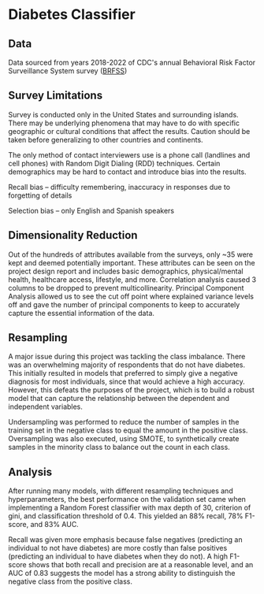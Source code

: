 # Diabetes Classifier

## Data
Data sourced from years 2018-2022 of CDC's annual Behavioral Risk Factor Surveillance System survey ([BRFSS](https://www.cdc.gov/brfss/annual_data/annual_data.htm)) 


## Survey Limitations

Survey is conducted only in the United States and surrounding islands. There may be underlying phenomena that may have to do with specific geographic or cultural conditions that affect the results. Caution should be taken before generalizing to other countries and continents. 

The only method of contact interviewers use is a phone call (landlines and cell phones) with Random Digit Dialing (RDD) techniques. Certain demographics may be hard to contact and introduce bias into the results. 

Recall bias – difficulty remembering, inaccuracy in responses due to forgetting of details

Selection bias – only English and Spanish speakers 

## Dimensionality Reduction

Out of the hundreds of attributes available from the surveys, only ~35 were kept and deemed potentially important. These attributes can be seen on the project design report and includes basic demographics, physical/mental health, healthcare access, lifestyle, and more. Correlation analysis caused 3 columns to be dropped to prevent multicollinearity. Principal Component Analysis allowed us to see the cut off point where explained variance levels off and gave the number of principal components to keep to accurately capture the essential information of the data.

## Resampling

A major issue during this project was tackling the class imbalance. There was an overwhelming majority of respondents that do not have diabetes. This initially resulted in models that preferred to simply give a negative diagnosis for most individuals, since that would achieve a high accuracy. However, this defeats the purposes of the project, which is to build a robust model that can capture the relationship between the dependent and independent variables. 

Undersampling was performed to reduce the number of samples in the training set in the negative class to equal the amount in the positive class. Oversampling was also executed, using SMOTE, to synthetically create samples in the minority class to balance out the count in each class. 

## Analysis

After running many models, with different resampling techniques and hyperparameters, the best performance on the validation set came when implementing a Random Forest classifier with max depth of 30, criterion of gini, and classification threshold of 0.4. This yielded an 88% recall, 78% F1-score, and 83% AUC. 

Recall was given more emphasis because false negatives (predicting an individual to not have diabetes) are more costly than false positives (predicting an individual to have diabetes when they do not). A high F1-score shows that both recall and precision are at a reasonable level, and an AUC of 0.83 suggests the model has a strong ability to distinguish the negative class from the positive class.



